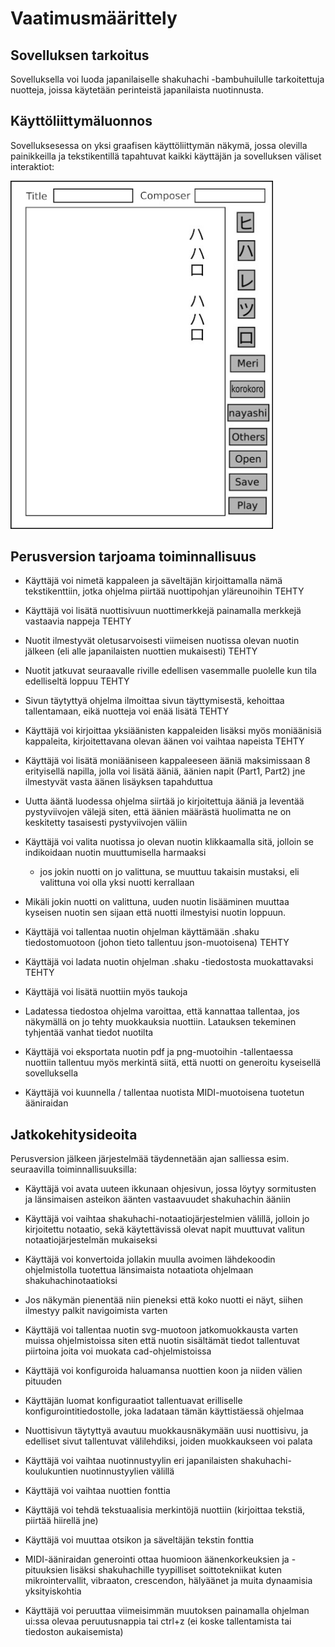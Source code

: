 # Vaatimusmäärittely

## Sovelluksen tarkoitus

Sovelluksella voi luoda japanilaiselle shakuhachi -bambuhuilulle tarkoitettuja nuotteja, joissa käytetään perinteistä japanilaista nuotinnusta.

## Käyttöliittymäluonnos

Sovelluksesessa on yksi graafisen käyttöliittymän näkymä, jossa olevilla painikkeilla ja tekstikentillä tapahtuvat kaikki käyttäjän ja sovelluksen väliset interaktiot:

<img src="https://github.com/ElectricShakuhachi/ot-harjoitustyo/blob/master/dokumentaatio/kuvat/v-1.jpg" width="420">

## Perusversion tarjoama toiminnallisuus

- Käyttäjä voi nimetä kappaleen ja säveltäjän kirjoittamalla nämä tekstikenttiin, jotka ohjelma piirtää nuottipohjan yläreunoihin
    TEHTY

- Käyttäjä voi lisätä nuottisivuun nuottimerkkejä painamalla merkkejä vastaavia nappeja
    TEHTY

- Nuotit ilmestyvät oletusarvoisesti viimeisen nuotissa olevan nuotin jälkeen (eli alle japanilaisten nuottien mukaisesti)
    TEHTY

- Nuotit jatkuvat seuraavalle riville edellisen vasemmalle puolelle kun tila edelliseltä loppuu
    TEHTY

- Sivun täytyttyä ohjelma ilmoittaa sivun täyttymisestä, kehoittaa tallentamaan, eikä nuotteja voi enää lisätä
    TEHTY

- Käyttäjä voi kirjoittaa yksiäänisten kappaleiden lisäksi myös moniäänisiä kappaleita, kirjoitettavana olevan äänen voi vaihtaa napeista
    TEHTY

- Käyttäjä voi lisätä moniääniseen kappaleeseen ääniä maksimissaan 8 erityisellä napilla, jolla voi lisätä ääniä, äänien napit (Part1, Part2) jne ilmestyvät vasta äänen lisäyksen tapahduttua

- Uutta ääntä luodessa ohjelma siirtää jo kirjoitettuja ääniä ja leventää pystyviivojen välejä siten, että äänien määrästä huolimatta ne on keskitetty tasaisesti pystyviivojen väliin

- Käyttäjä voi valita nuotissa jo olevan nuotin klikkaamalla sitä, jolloin se indikoidaan nuotin muuttumisella harmaaksi
  - jos jokin nuotti on jo valittuna, se muuttuu takaisin mustaksi, eli valittuna voi olla yksi nuotti kerrallaan

- Mikäli jokin nuotti on valittuna, uuden nuotin lisääminen muuttaa kyseisen nuotin sen sijaan että nuotti ilmestyisi nuotin loppuun.

- Käyttäjä voi tallentaa nuotin ohjelman käyttämään .shaku tiedostomuotoon (johon tieto tallentuu json-muotoisena)
    TEHTY

- Käyttäjä voi ladata nuotin ohjelman .shaku -tiedostosta muokattavaksi
    TEHTY

- Käyttäjä voi lisätä nuottiin myös taukoja

- Ladatessa tiedostoa ohjelma varoittaa, että kannattaa tallentaa, jos näkymällä on jo tehty muokkauksia nuottiin. Latauksen tekeminen tyhjentää vanhat tiedot nuotilta

- Käyttäjä voi eksportata nuotin pdf ja png-muotoihin
    -tallentaessa nuottiin tallentuu myös merkintä siitä, että nuotti on generoitu kyseisellä sovelluksella

- Käyttäjä voi kuunnella  / tallentaa nuotista MIDI-muotoisena tuotetun ääniraidan

## Jatkokehitysideoita

Perusversion jälkeen järjestelmää täydennetään ajan salliessa esim. seuraavilla toiminnallisuuksilla:

- Käyttäjä voi avata uuteen ikkunaan ohjesivun, jossa löytyy sormitusten ja länsimaisen asteikon äänten vastaavuudet shakuhachin ääniin

- Käyttäjä voi vaihtaa shakuhachi-notaatiojärjestelmien välillä, jolloin jo kirjoitettu notaatio, sekä käytettävissä olevat napit muuttuvat valitun notaatiojärjestelmän mukaiseksi

- Käyttäjä voi konvertoida jollakin muulla avoimen lähdekoodin ohjelmistolla tuotettua länsimaista notaatiota ohjelmaan shakuhachinotaatioksi

- Jos näkymän pienentää niin pieneksi että koko nuotti ei näyt, siihen ilmestyy palkit navigoimista varten

- Käyttäjä voi tallentaa nuotin svg-muotoon jatkomuokkausta varten muissa ohjelmistoissa siten että nuotin sisältämät tiedot tallentuvat piirtoina joita voi muokata cad-ohjelmistoissa

- Käyttäjä voi konfiguroida haluamansa nuottien koon ja niiden välien pituuden

- Käyttäjän luomat konfiguraatiot tallentuavat erilliselle konfigurointitiedostolle, joka ladataan tämän käyttistäessä ohjelmaa

- Nuottisivun täytyttyä avautuu muokkausnäkymään uusi nuottisivu, ja edelliset sivut tallentuvat välilehdiksi, joiden muokkaukseen voi palata

- Käyttäjä voi vaihtaa nuotinnustyylin eri japanilaisten shakuhachi-koulukuntien nuotinnustyylien välillä

- Käyttäjä voi vaihtaa nuottien fonttia

- Käyttäjä voi tehdä tekstuaalisia merkintöjä nuottiin (kirjoittaa tekstiä, piirtää hiirellä jne)

- Käyttäjä voi muuttaa otsikon ja säveltäjän tekstin fonttia

- MIDI-ääniraidan generointi ottaa huomioon äänenkorkeuksien ja -pituuksien lisäksi shakuhachille tyypilliset soittotekniikat kuten mikrointervallit, vibraaton, crescendon, hälyäänet ja muita dynaamisia yksityiskohtia

- Käyttäjä voi peruuttaa viimeisimmän muutoksen painamalla ohjelman ui:ssa olevaa peruutusnappia tai ctrl+z (ei koske tallentamista tai tiedoston aukaisemista)